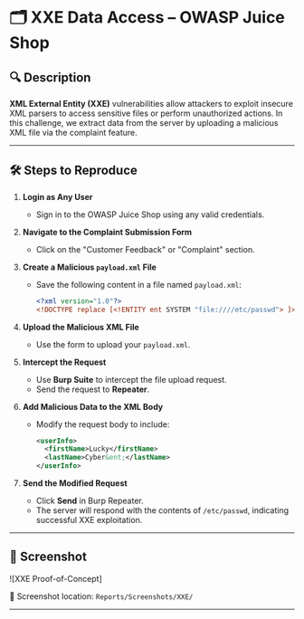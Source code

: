 # 🗂️ XXE Data Access – OWASP Juice Shop

## 🔍 Description

**XML External Entity (XXE)** vulnerabilities allow attackers to exploit insecure XML parsers to access sensitive files or perform unauthorized actions. In this challenge, we extract data from the server by uploading a malicious XML file via the complaint feature.

---

## 🛠️ Steps to Reproduce

1. **Login as Any User**
   - Sign in to the OWASP Juice Shop using any valid credentials.

2. **Navigate to the Complaint Submission Form**
   - Click on the "Customer Feedback" or "Complaint" section.

3. **Create a Malicious `payload.xml` File**
   - Save the following content in a file named `payload.xml`:
     ```xml
     <?xml version="1.0"?>
     <!DOCTYPE replace [<!ENTITY ent SYSTEM "file:////etc/passwd"> ]>
     ```

4. **Upload the Malicious XML File**
   - Use the form to upload your `payload.xml`.

5. **Intercept the Request**
   - Use **Burp Suite** to intercept the file upload request.
   - Send the request to **Repeater**.

6. **Add Malicious Data to the XML Body**
   - Modify the request body to include:
     ```xml
     <userInfo>
       <firstName>Lucky</firstName>
       <lastName>Cyber&ent;</lastName>
     </userInfo>
     ```

7. **Send the Modified Request**
   - Click **Send** in Burp Repeater.
   - The server will respond with the contents of `/etc/passwd`, indicating successful XXE exploitation.

---

## 📸 Screenshot

![XXE Proof-of-Concept]

📁 Screenshot location: `Reports/Screenshots/XXE/`

---
